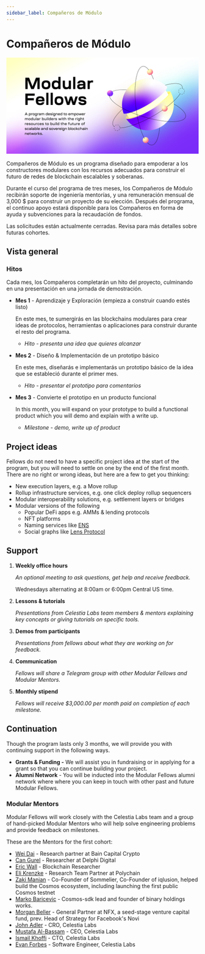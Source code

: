 ```yaml
---
sidebar_label: Compañeros de Módulo
---
```


# Compañeros de Módulo

![Modular Fellows](/img/modular_fellows.jpg)

Compañeros de Módulo es un programa diseñado para empoderar a los constructores modulares con los recursos adecuados para construir el futuro de redes de blockchain escalables y soberanas.

Durante el curso del programa de tres meses, los Compañeros de Módulo recibirán soporte de ingeniería mentorías, y una remuneración mensual de 3,000 $ para construir un proyecto de su elección. Después del programa, el continuo apoyo estará disponible para los Compañeros en forma de ayuda y subvenciones para la recaudación de fondos.

Las solicitudes están actualmente cerradas. Revisa para más detalles sobre futuras cohortes.

## Vista general

### Hitos

Cada mes, los Compañeros completarán un hito del proyecto, culminando en una presentación en una jornada de demostración.

- **Mes 1** - Aprendizaje y Exploración (empieza a construir cuando estés listo)

  En este mes, te sumergirás en las blockchains modulares para crear ideas de protocolos, herramientas o aplicaciones para construir durante el resto del programa.

  - *Hito - presenta una idea que quieres alcanzar*

- **Mes 2** - Diseño & Implementación de un prototipo básico

  En este mes, diseñarás e implementarás un prototipo básico de la idea que se estableció durante el primer mes.

  - *Hito - presentar el prototipo para comentarios*

- **Mes 3** - Convierte el prototipo en un producto funcional

  In this month, you will expand on your prototype to build a functional product which you will demo and explain with a write up.

  - *Milestone - demo, write up of product*

## Project ideas

Fellows do not need to have a specific project idea at the start of the program, but you will need to settle on one by the end of the first month. There are no right or wrong ideas, but here are a few to get you thinking:

- New execution layers, e.g. a Move rollup
- Rollup infrastructure services, e.g. one click deploy rollup sequencers
- Modular interoperability solutions, e.g. settlement layers or bridges
- Modular versions of the following
  - Popular DeFi apps e.g. AMMs & lending protocols
  - NFT platforms
  - Naming services like [ENS](https://etherscan.io/token/0xC18360217D8F7Ab5e7c516566761Ea12Ce7F9D72#code)
  - Social graphs like [Lens Protocol](https://lens.xyz/)

## Support

1. **Weekly office hours**

    *An optional meeting to ask questions, get help and receive feedback.*

    Wednesdays alternating at 8:00am or 6:00pm Central US time.

2. **Lessons & tutorials**

    *Presentations from Celestia Labs team members & mentors explaining key concepts or giving tutorials on specific tools.*

3. **Demos from participants**

    *Presentations from fellows about what they are working on for feedback.*

4. **Communication**

    *Fellows will share a Telegram group with other Modular Fellows and Modular Mentors.*

5. **Monthly stipend**

    *Fellows will receive $3,000.00 per month paid on completion of each milestone.*

## Continuation

Though the program lasts only 3 months, we will provide you with continuing support in the following ways.

- **Grants & Funding -** We will assist you in fundraising or in applying for a grant so that you can continue building your project.
- **Alumni Network** - You will be inducted into the Modular Fellows alumni network where where you can keep in touch with other past and future Modular Fellows.

### Modular Mentors

Modular Fellows will work closely with the Celestia Labs team and a group of hand-picked Modular Mentors who will help solve engineering problems and provide feedback on milestones.

These are the Mentors for the first cohort:

- [Wei Dai](https://twitter.com/_weidai) - Research partner at Bain Capital Crypto
- [Can Gurel](https://twitter.com/CannnGurel) - Researcher at Delphi Digital
- [Eric Wall](https://twitter.com/ercwl) - Blockchain Researcher
- [Eli Krenzke](https://twitter.com/eKRENZKE) - Research Team Partner at Polychain
- [Zaki Manian](https://twitter.com/zmanian) - Co-Founder of Sommelier, Co-Founder of iqlusion, helped build the Cosmos ecosystem, including launching the first public Cosmos testnet
- [Marko Baricevic](https://twitter.com/mark0baricevic) - Cosmos-sdk lead and founder of binary holdings works.
- [Morgan Beller](https://twitter.com/beller) - General Partner at NFX, a seed-stage venture capital fund, prev. Head of Strategy for Facebook's Novi
- [John Adler](https://twitter.com/jadler0) - CRO, Celestia Labs
- [Mustafa Al-Bassam](https://twitter.com/musalbas) - CEO, Celestia Labs
- [Ismail Khoffi](https://twitter.com/KreuzUQuer) - CTO, Celestia Labs
- [Evan Forbes](https://twitter.com/evansforbes) - Software Engineer, Celestia Labs
